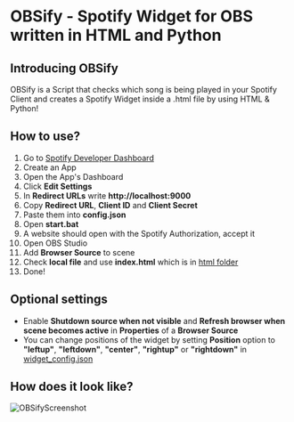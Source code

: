 # OBSify - Spotify Widget for OBS written in HTML and Python

## Introducing OBSify
OBSify is a Script that checks which song is being played in your Spotify Client and creates a Spotify Widget inside a .html file by using HTML & Python!  

## How to use?
1. Go to [Spotify Developer Dashboard](https://developer.spotify.com/dashboard/)
2. Create an App
3. Open the App's Dashboard
4. Click **Edit Settings**
5. In **Redirect URLs** write **http://localhost:9000**
6. Copy **Redirect URL**, **Client ID** and **Client Secret**
7. Paste them into **config.json**
8. Open **start.bat**
9. A website should open with the Spotify Authorization, accept it
10. Open OBS Studio
11. Add **Browser Source** to scene
12. Check **local file** and use **index.html** which is in [html folder](https://github.com/Heapy1337/OBSify/tree/main/html)
13. Done!

## Optional settings
- Enable **Shutdown source when not visible** and **Refresh browser when scene becomes active** in **Properties** of a **Browser Source**
- You can change positions of the widget by setting **Position** option to **"leftup"**, **"leftdown"**, **"center"**, **"rightup"** or **"rightdown"** in [widget_config.json](https://github.com/Heapy1337/OBSify/blob/main/html/widget_config.json)

## How does it look like?
![OBSifyScreenshot](https://i.imgur.com/t2gSTjt.png)
